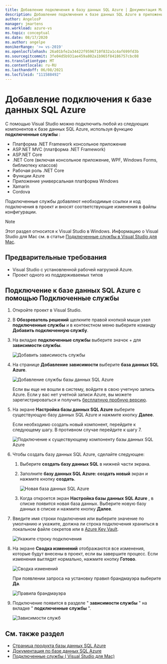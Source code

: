 ```yaml
---
title: Добавление подключения в базу данных SQL Azure | Документация Майкрософт
description: Добавление подключения к базе данных SQL Azure в приложение с помощью Visual Studio Подключенные службы
author: AngelosP
manager: jmartens
ms.workload: azure-vs
ms.topic: conceptual
ms.date: 08/17/2020
ms.author: angelpe
monikerRange: '>= vs-2019'
ms.openlocfilehash: 26a01bfe2a34422f9596710f832a1c4af699fd3b
ms.sourcegitcommit: 3fe04d5b931ae459a802a1b965f84186757cbc08
ms.translationtype: MT
ms.contentlocale: ru-RU
ms.lasthandoff: 06/08/2021
ms.locfileid: "111588492"
---
```

# <a name="add-a-connection-to-azure-sql-database"></a>Добавление подключения к базе данных SQL Azure

С помощью Visual Studio можно подключить любой из следующих компонентов к базе данных SQL Azure, используя функцию **подключенные службы** :

- Платформа .NET Framework консольное приложение
- ASP.NET MVC (платформа .NET Framework) 
- ASP.NET Core
- .NET Core (включая консольное приложение, WPF, Windows Forms, библиотеку классов)
- Рабочая роль .NET Core
- Функции Azure
- Приложение универсальная платформа Windows
- Xamarin
- Cordova

Подключенные службы добавляют необходимые ссылки и код подключения в проект и вносят соответствующие изменения в файлы конфигурации.

> [!NOTE]
> Этот раздел относится к Visual Studio в Windows. Информацию о Visual Studio для Mac см. в статье [Подключенные службы в Visual Studio для Mac](/visualstudio/mac/connected-services).
## <a name="prerequisites"></a>Предварительные требования

- Visual Studio с установленной рабочей нагрузкой Azure.
- Проект одного из поддерживаемых типов

## <a name="connect-to-azure-sql-database-using-connected-services"></a>Подключение к базе данных SQL Azure с помощью Подключенные службы

1. Откройте проект в Visual Studio.

1. В **Обозреватель решений** щелкните правой кнопкой мыши узел **подключенные службы** и в контекстном меню выберите команду **Добавить подключенную службу**.

1. На вкладке **подключенные службы** выберите значок + для **зависимости службы**.

    ![Добавить зависимость службы](./media/vs-azure-tools-connected-services-storage/vs-2019/connected-services-tab.png)

1. На странице **Добавление зависимости** выберите **база данных SQL Azure**.

    ![Добавление службы базы данных SQL Azure](./media/azure-sql-database-add-connected-service/azure-sql-database.png)

    Если вы еще не вошли в систему, войдите в свою учетную запись Azure. Если у вас нет учетной записи Azure, вы можете зарегистрироваться и получить [бесплатную пробную версию](https://azure.microsoft.com/account/free).

1. На экране **Настройка базы данных SQL Azure** выберите существующую базу данных SQL Azure и нажмите кнопку **Далее**.

    Если необходимо создать новый компонент, перейдите к следующему шагу. В противном случае перейдите к шагу 7.

    ![Подключение к существующему компоненту базы данных SQL Azure](./media/azure-sql-database-add-connected-service/created-azure-sql-database.png)

1. Чтобы создать базу данных SQL Azure, сделайте следующее:

   1. Выберите **создать базу данных SQL** в нижней части экрана.

   1. Заполните **базу данных SQL Azure: создать новый** экран и нажмите кнопку **создать**.

       ![Новая база данных SQL Azure](./media/azure-sql-database-add-connected-service/create-new-azure-sql-database.png)

   1. Когда откроется экран **Настройка базы данных SQL Azure** , в списке появится новая база данных. Выберите новую базу данных в списке и нажмите кнопку **Далее**.

1. Введите имя строки подключения или выберите значение по умолчанию и укажите, должна ли строка подключения храниться в локальном файле секретов или в [Azure Key Vault](/azure/key-vault).

   ![Укажите строку подключения](./media/azure-sql-database-add-connected-service/connection-string.png)

1. На экране **Сводка изменений** отображаются все изменения, которые будут внесены в проект, если вы завершите процесс. Если изменения выглядят нормально, нажмите кнопку **Готово**.

   ![Сводка изменений](./media/azure-sql-database-add-connected-service/summary-of-changes.png)

   При появлении запроса на установку правил брандмауэра выберите **Да**.

   ![Правила брандмауэра](./media/azure-sql-database-add-connected-service/firewall-rules.png)

1. Подключение появится в разделе " **зависимости службы** " на вкладке " **подключенные службы** ".

   ![Зависимости служб](./media/azure-sql-database-add-connected-service/service-dependencies-after.png)

## <a name="see-also"></a>См. также раздел

- [Страница продукта базы данных SQL Azure](https://azure.microsoft.com/services/sql-database/)
- [Документация по базе данных SQL Azure](/azure/azure-sql/database/)
- [Подключенные службы ( Visual Studio для Mac)](/visualstudio/mac/connected-services)
